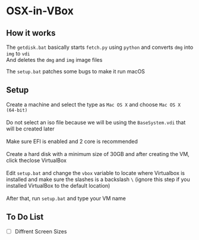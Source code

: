 # OSX-in-VBox

## How it works
The `getdisk.bat` basically starts `fetch.py` using `python` and converts `dmg` into `img` to `vdi` <br>
And deletes the `dmg` and `img` image files <br>

The `setup.bat` patches some bugs to make it run macOS

## Setup

Create a machine and select the type as `Mac OS X` and choose `Mac OS X (64-bit)`<br><br>
Do not select an iso file because we will be using the `BaseSystem.vdi` that will be created later<br><br>
Make sure EFI is enabled and 2 core is recommended<br><br>
Create a hard disk with a minimum size of 30GB and after creating the VM, click theclose VirtualBox<br><br>
Edit `setup.bat` and change the `vbox` variable to locate where Virtualbox is installed and make sure the slashes is a backslash `\` (ignore this step if you installed VirtualBox to the default location)<br><br>
After that, run `setup.bat` and type your VM name

## To Do List

- [ ] Diffrent Screen Sizes
